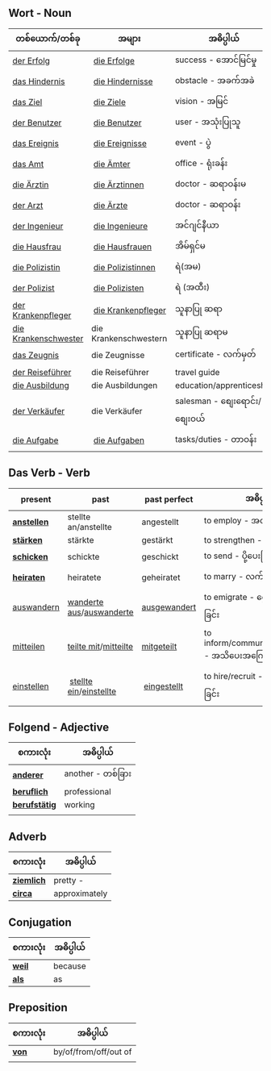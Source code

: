 Wort - Noun
---

| **တစ်ယောက်/တစ်ခု** | **အများ** | **အဓိပ္ပါယ်** |
|---|---|---|
| [ der Erfolg](https://www.dict.cc/?s=Erfolg) | [die Erfolge](https://www.dict.cc/?s=Erfolge) | success - အောင်မြင်မှု |
| [das Hindernis](https://www.dict.cc/?s=Hindernis) | [die Hindernisse](https://www.dict.cc/?s=Hindernisse) | obstacle - အခက်အခဲ |
| [das Ziel](https://www.dict.cc/?s=Ziel) | [die Ziele](https://www.dict.cc/?s=Ziele) | vision - အမြင်
| [der Benutzer](https://www.dict.cc/?s=Benutzer) | [die Benutzer](https://www.dict.cc/?s=Benutzer) | user - အသုံးပြုသူ
| [das Ereignis](https://www.dict.cc/?s=Ereignis) | [die Ereignisse](https://www.dict.cc/?s=Ereignisse)| event  - ပွဲ
| [das Amt](https://www.dict.cc/?s=Amt) | [die Ämter](https://www.dict.cc/?s=%C3%84mter)| office - ရုံးခန်း
| [die Ärztin](https://www.dict.cc/?s=%C3%84rztin) | [die Ärztinnen](https://www.dict.cc/?s=%C3%84rztinnen)| doctor - ဆရာဝန်းမ
| [der Arzt](https://www.dict.cc/?s=Arzt) | [die Ärzte](https://www.dict.cc/?s=%C3%84rzte)| doctor - ဆရာဝန်း 
| [der Ingenieur](https://www.dict.cc/?s=Ingenieur) | [die Ingenieure](https://www.dict.cc/?s=Ingenieure)| အင်ဂျင်နီယာ
| [die Hausfrau](https://www.dict.cc/?s=Hausfrau) | [die Hausfrauen](https://www.dict.cc/?s=Hausfrauen)| အိမ်ရှင်မ
| [die Polizistin](https://www.dict.cc/?s=Polizistin) | [die Polizistinnen](https://www.dict.cc/?s=Polizistinnen)|  ရဲ(အမ)
| [der Polizist](https://www.dict.cc/?s=Polizist) | [die Polizisten](https://www.dict.cc/?s=Polizisten)| ရဲ (အထီး)
| [der Krankenpfleger](https://www.dict.cc/?s=Krankenpfleger) | [die Krankenpfleger](https://www.dict.cc/?s=Krankenpfleger) |  သူနာပြု ဆရာ
| [die Krankenschwester](https://www.dict.cc/?s=Krankenschwester) | die Krankenschwestern |   သူနာပြု ဆရာမ
| [das Zeugnis](https://www.dict.cc/?s=Zeugnis) | die Zeugnisse| certificate - လက်မှတ်
| [der Reiseführer](https://www.dict.cc/?s=Reisef%C3%BChrer)| die Reiseführer | travel guide 
| [die Ausbildung](https://www.dict.cc/?s=Ausbildung) | die Ausbildungen| education/apprenticeship
| [der Verkäufer](https://www.dict.cc/?s=Verk%C3%A4ufer)| die Verkäufer| salesman - စျေးရောင်း/စျေးဝယ်
| [die Aufgabe](https://www.dict.cc/?s=Aufgabe) | [die Aufgaben](https://www.dict.cc/?s=Aufgaben) | tasks/duties - တာဝန်း

Das Verb - Verb
---

| **present**                                        | **past**                                                                                              | **past perfect**                                    | **အဓိပ္ပါယ်**          |
| -------------------------------------------------- | ----------------------------------------------------------------------------------------------------- | --------------------------------------------------- | ------------------ |
| [**anstellen**](https://www.dict.cc/?s=anstellen)  | stellte an/anstellte                                                                                  | angestellt                                          | to employ - အလုပ်ခန့်ခြင်း |
| [**stärken**](https://www.dict.cc/?s=st%C3%A4rken) | stärkte                                                                                               | gestärkt                                            | to strengthen -    |
| [**schicken**](https://www.dict.cc/?s=schicken)    | schickte                                                                                              | geschickt                                           | to send - ပို့ပေးခြင်း   |
| [**heiraten**](https://www.dict.cc/?s=heiraten)    | heiratete                                                                                             | geheiratet                                          | to marry - လက်ထပ်ခြင်း        |
| [auswandern](https://www.dict.cc/?s=auswandern)    | [wanderte aus](https://www.dict.cc/?s=wanderte+aus)/[auswanderte](https://www.dict.cc/?s=auswanderte) | [ausgewandert](https://www.dict.cc/?s=ausgewandert) | to emigrate - ရွေ့ပြောင်နေထိုင်ခြင်း     |
| [mitteilen](https://www.dict.cc/?s=mitteilen)      | [teilte mit](https://www.dict.cc/?s=teilte+mit)/[mitteilte](https://www.dict.cc/?s=mitteilte)         | [mitgeteilt](https://www.dict.cc/?s=mitgeteilt)     | to inform/communicate/disclose  - အသိပေးအကြောင်းကြာခြင်း 
|[einstellen](https://www.dict.cc/?s=einstellen) | [stellte ein](https://www.dict.cc/?s=stellte)/[einstellte](https://www.dict.cc/?s=einstellte) | [eingestellt](https://www.dict.cc/?s=eingestellt)| to hire/recruit - ဝန်ထမ်းခေါ်ခြင်း|


Folgend - Adjective
---

| **စကားလုံး**                                               | **အဓိပ္ပါယ်**     |
| ---------------------------------------------------------- | ----------------- |
| [**anderer**](https://www.dict.cc/?s=anderer)              | another - တစ်ခြား |
| [**beruflich**](https://www.dict.cc/?s=beruflich)          | professional      |
| [**berufstätig**](https://www.dict.cc/?s=berufst%C3%A4tig) | working           |
|                                                            |                   |


Adverb
---

| **စကားလုံး**                                    | **အဓိပ္ပါယ်** |
| ----------------------------------------------- | ------------- |
| [**ziemlich**](https://www.dict.cc/?s=ziemlich) | pretty  -     |
| [**circa**](https://www.dict.cc/?s=circa)       | approximately |


Conjugation
---

| **စကားလုံး**                            | **အဓိပ္ပါယ်** |
| --------------------------------------- | ------------- |
| [**weil**](https://www.dict.cc/?s=weil) | because       |
| [**als**](https://www.dict.cc/?s=als)   | as            |



Preposition
---

| **စကားလုံး**                          | **အဓိပ္ပါယ်**         |
| ------------------------------------- | --------------------- |
| [**von**](https://www.dict.cc/?s=von) | by/of/from/off/out of |
|                                       |                       |

